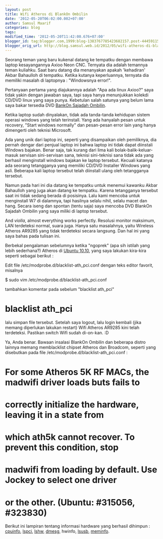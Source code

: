 ```yaml
---
layout: post
title: Wifi Atheros di BlankOn Ombilin
date: '2012-05-20T06:02:00.002+07:00'
author: Samsul Maarif
categories: blog
tags: 
modified_time: '2012-05-20T11:42:00.676+07:00'
blogger_id: tag:blogger.com,1999:blog-1383767785423682157.post-4445911564195376851
blogger_orig_url: http://blog.samsul.web.id/2012/05/wifi-atheros-di-blankon-ombilin_20.html
---
```


Seorang teman yang baru kukenal datang ke tempatku dengan membawa laptop kesayangannya Axioo Neon CNC. Ternyata dia adalah temannya teman kuliahku. Saat baru datang dia menanyakan apakah 'kehadiran' Akbar Bahaulloh di tempatku. Ketika kutanya keperluannya, ternyata dia memiliki masalah di laptopnya : "Windowsnya error!".

Pertanyaan pertama yang diajukannya adalah "Apa ada linux Axioo?" saya tidak yakin dengan jawaban saya, tapi saya hanya menunjukkan kolekdi CD/DVD linux yang saya punya. Kebetulan salah satunya yang belum lama saya bakar tersedia DVD [BankOn Sajadah Ombilin](http://sajadah.blankonlinux.or.id/ "BlankOn Sajadah").

Ketika laptop sudah dinyalakan, tidak ada tanda-tanda kehidupan sistem operasi windows yang telah terinstall. Yang ada hanyalah pesan untuk recovery, "Start windows normally" dan pesan-pesan error lain yang hanya dimengerti oleh teknisi Microsoft.

Ada yang unik dari laptop ini, seperti yang disampaikan oleh pemiliknya, dia pernah dengar dari penjual laptop ini bahwa laptop ini tidak dapat diinstali Windows bajakan. Benar saja, tak kurang dari lima kali bolak-balik-keluar-masuk servisan sini-servisan sana, teknisi sini-teknisi sana tidak ada yang berhasil menginstall windows bajakan ke laptop tersebut. Kecuali katanya ada seorang tetangganya yang memiliki CD/DVD Installer Windows yang asli. Beberapa kali laptop tersebut telah diinstall ulang oleh tetangganya tersebut.

Namun pada hari ini dia datang ke tempatku untuk menemui kawanku Akbar Bahaulloh yang juga akan datang ke tempatku. Karena tetangganya tersebut saat ini tidak sedang berada di posisinya. Lalu kami mencoba untuk menginstall W7 di dalamnya, tapi hasilnya selalu nihil, selalu macet dan hang. Secara iseng dan spontan (tentu saja) saya mencoba DVD BlankOn Sajadah Ombilin yang saya miliki di laptop tersebut.

And _violla_, almost everything works perfectly. Resolusi monitor maksimum, LAN terdeteksi normal, suara juga. Hanya satu masalahnya, yaitu Wireless Atheros AR9285 yang tidak terdeteksi secara langsung. Dan hal ini yang saya bahas pada tulisan ini.

Berbekal pengalaman sebelumnya ketika "ngoprek" (apa sih istilah yang lebih sederhana?) Atheros di [Ubuntu 10.10](http://www.ubuntu.com), yang saya lakukan kira-kira seperti sebagai berikut :

Edit file /etc/modprobe.d/blacklist-ath_pci.conf dengan teks editor favorit, misalnya

$ sudo vim  /etc/modprobe.d/blacklist-ath_pci.conf

tambahkan komentar pada sebelum "blacklist ath_pci"

# blacklist ath_pci

lalu simpan file tersebut. Setelah saya logout, lalu login kembali (jika memang diperlukan lakukan restart) Wifi Atheros AR9285 kini telah terdeteksi. Pastikan switch Wifi sudah di-on-kan. :D

Ya, Anda benar. Bawaan insalasi BlankOn Ombilin dan beberapa distro lainnya memang memblacklist chipset Atheros dan Broadcom, seperti yang disebutkan pada file /etc/modprobe.d/blacklist-ath_pci.conf :

# For some Atheros 5K RF MACs, the madwifi driver loads buts fails to  
# correctly initialize the hardware, leaving it in a state from  
# which ath5k cannot recover. To prevent this condition, stop  
# madwifi from loading by default. Use Jockey to select one driver  
# or the other. (Ubuntu: #315056, #323830)

Berikut ini lampiran tentang informasi hardware yang berhasil dihimpun : [cpuinfo](http://tempel.blankon.in/6528.txt "cpuinfo"), [lspci](http://tempel.blankon.in/6529.txt "lspci"), [lshw](http://tempel.blankon.in/6530.txt "lshw"), [dmesg](http://tempel.blankon.in/6531.txt "dmesg"), hwinfo, [lsusb](http://pastebin.com/AUq71XsG "lsusb"), [meminfo](http://tempel.blankon.in/6532.txt "meminfo").
